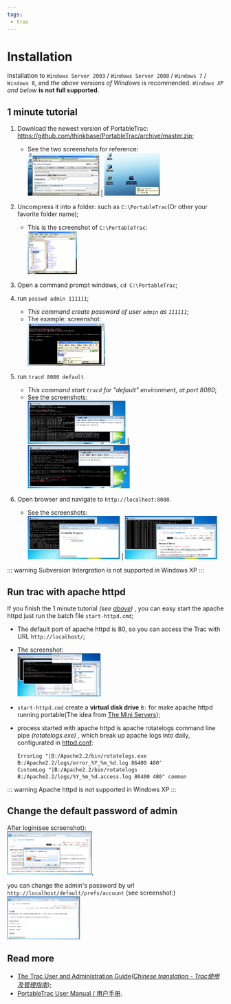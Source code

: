 ```yaml
---
tags:
 - trac
---
```

# Installation

Installation to `Windows Server 2003` / `Windows Server 2008` / `Windows 7` / `Windows 8`, and _the above versions of Windows_ is recommended. _`Windows XP` and below_ **is not full supported**.

## 1 minute tutorial

1.  Download the newest version of PortableTrac:  https://github.com/thinkbase/PortableTrac/archive/master.zip;
    * See the two screenshots for reference: <br/><img src="./install/download.png" alt="download" style="height:100px;" /> |  <img src="./install/PortableTrac-master.zip.png" alt="PortableTrac-master.zip" style="height:100px;" />
    
2.  Uncompress it into a folder: such as `C:\PortableTrac`(Or other your favorite folder name);
    *   This is the screenshot of `C:\PortableTrac`: <br/><img src="./install/uncompress-to-PortableTrac.png" alt="uncompress-to-PortableTrac" style="height:100px;" />

3.  Open a command prompt windows, `cd C:\PortableTrac`;

4.  run `passwd admin 111111`;
    *   _This command create password of user `admin` as `111111`_;
    *   The example: screenshot: <br/><img src="./install/passwd-command.png" alt="passwd-command" style="height:100px;" />

5.  run `tracd 8080 default`
    *   _This command start `tracd` for "default" environment, at port 8080_;
    *   See the screenshots: <br/> <img src="./install/tracd-1.png" alt="tracd-1" style="height:100px;" /> |  <img src="./install/tracd-2.png" alt="tracd-2" style="height:100px;" />

6.  Open browser and navigate to `http://localhost:8080`.
    *   See the screenshots: <br> <img src="./install/tracd-3.png" alt="tracd-3" style="height:100px;" /> |  <img src="./install/tracd-4.png" alt="tracd-4" style="height:100px;" />

::: warning
Subversion Intergration is not supported in Windows XP
:::

## Run trac with apache httpd

If you finish the 1 minute tutorial _(see [above](#_1-minute-tutorial))_ , you can easy start the apache httpd just run the batch file `start-httpd.cmd`;

* The default port of apache httpd is 80, so you can access the Trac with URL `http://localhost/`;

* The screenshot: <br/> <img src="./install/httpd.png" alt="httpd" style="height:100px;" />

* `start-httpd.cmd` create a **virtual disk drive** `B:` for make apache httpd running portable(The idea from [The Mini Servers](http://www.wiki.uniformserver.com/index.php/Mini_Servers:_Introduction));

* process started with apache httpd is apache rotatelogs command line pipe _(rotatelogs.exe)_ , which break up apache logs into daily, configurated in [httpd.conf](https://github.com/thinkbase/PortableTrac/blob/master/httpd/Apache2.2/conf/httpd.conf):

  ```
  ErrorLog "|B:/Apache2.2/bin/rotatelogs.exe B:/Apache2.2/logs/error_%Y_%m_%d.log 86400 480″
  CustomLog "|B:/Apache2.2/bin/rotatelogs B:/Apache2.2/logs/%Y_%m_%d.access.log 86400 480" common
  ```

::: warning
Apache httpd is not supported in Windows XP
:::

## Change the default password of admin

After login(see screenshot): <br/> <img src="./install/login.png" alt="login" style="height:100px;" />,

you can change the admin's password by url `http://localhost/default/prefs/account` (see screenshot:)<br/> <img src="./install/passwd-change.png" alt="passwd-change" style="height:100px;" />

## Read more

*   [The Trac User and Administration Guide](http://www.thinkbase.net/trac/wiki/TracGuide)_([Chinese translation - Trac使用及管理指南](http://www.thinkbase.net/trac/wiki/ZhTracGuide))_;
*   [PortableTrac User Manual / 用户手册](./manual.html).



